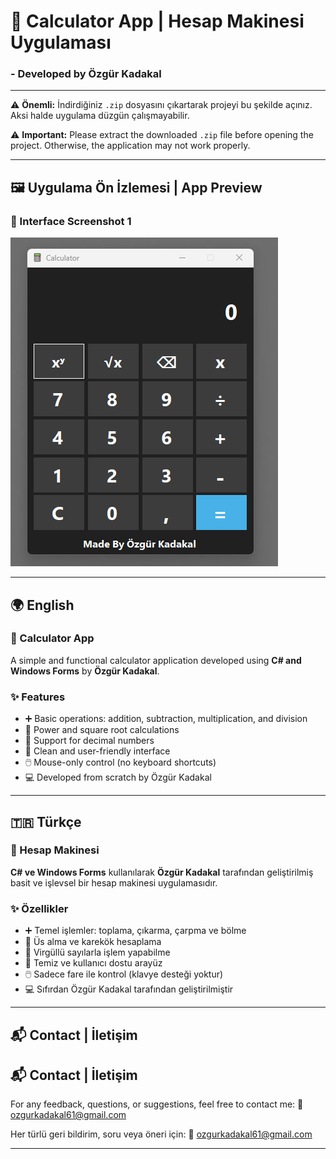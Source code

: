 # 🧮 Calculator App | Hesap Makinesi Uygulaması  

### - Developed by Özgür Kadakal

---

⚠️ **Önemli:** İndirdiğiniz `.zip` dosyasını çıkartarak projeyi bu şekilde açınız. Aksi halde uygulama düzgün çalışmayabilir.

⚠️ **Important:** Please extract the downloaded `.zip` file before opening the project. Otherwise, the application may not work properly.

---

## 🖼️ Uygulama Ön İzlemesi | App Preview  

### 📸 Interface Screenshot 1  
![Calculator UI](Calculator/ScreenShots/ScreenShot-1.png)

---

## 🌍 English

### 🧮 Calculator App  
A simple and functional calculator application developed using **C# and Windows Forms** by **Özgür Kadakal**.

### ✨ Features  
- ➕ Basic operations: addition, subtraction, multiplication, and division  
- 🧮 Power and square root calculations  
- 🔢 Support for decimal numbers  
- 🎨 Clean and user-friendly interface  
- 🖱️ Mouse-only control (no keyboard shortcuts)  
- 💻 Developed from scratch by Özgür Kadakal

---

## 🇹🇷 Türkçe

### 🧮 Hesap Makinesi  
**C# ve Windows Forms** kullanılarak **Özgür Kadakal** tarafından geliştirilmiş basit ve işlevsel bir hesap makinesi uygulamasıdır.

### ✨ Özellikler  
- ➕ Temel işlemler: toplama, çıkarma, çarpma ve bölme  
- 🧮 Üs alma ve karekök hesaplama  
- 🔢 Virgüllü sayılarla işlem yapabilme  
- 🎨 Temiz ve kullanıcı dostu arayüz  
- 🖱️ Sadece fare ile kontrol (klavye desteği yoktur)  
- 💻 Sıfırdan Özgür Kadakal tarafından geliştirilmiştir

---

## 📬 Contact | İletişim

## 📬 Contact | İletişim  
For any feedback, questions, or suggestions, feel free to contact me:
📧 ozgurkadakal61@gmail.com

Her türlü geri bildirim, soru veya öneri için:
📧 ozgurkadakal61@gmail.com

---

